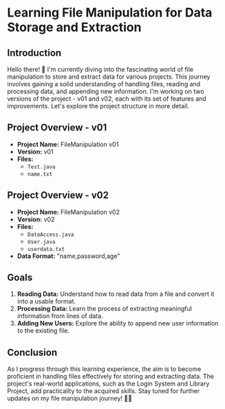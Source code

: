 # Learning File Manipulation for Data Storage and Extraction

## Introduction

Hello there! 👋 I'm currently diving into the fascinating world of file manipulation to store and extract data for various projects. This journey involves gaining a solid understanding of handling files, reading and processing data, and appending new information. I'm working on two versions of the project - v01 and v02, each with its set of features and improvements. Let's explore the project structure in more detail.

## Project Overview - v01

- **Project Name:** FileManipulation v01
- **Version:** v01
- **Files:**
  - `Test.java`
  - `name.txt`

## Project Overview - v02

- **Project Name:** FileManipulation v02
- **Version:** v02
- **Files:**
  - `DataAccess.java`
  - `User.java`
  - `userdata.txt`
- **Data Format:** "name,password,age"

## Goals

1. **Reading Data:** Understand how to read data from a file and convert it into a usable format.
2. **Processing Data:** Learn the process of extracting meaningful information from lines of data.
3. **Adding New Users:** Explore the ability to append new user information to the existing file.

## Conclusion

As I progress through this learning experience, the aim is to become proficient in handling files effectively for storing and extracting data. The project's real-world applications, such as the Login System and Library Project, add practicality to the acquired skills. Stay tuned for further updates on my file manipulation journey! 🚀✨